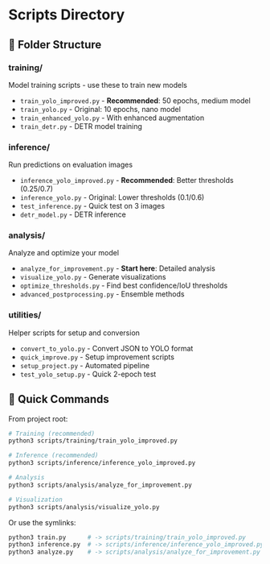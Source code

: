# Scripts Directory

## 📂 Folder Structure

### training/
Model training scripts - use these to train new models
- `train_yolo_improved.py` - **Recommended**: 50 epochs, medium model
- `train_yolo.py` - Original: 10 epochs, nano model
- `train_enhanced_yolo.py` - With enhanced augmentation
- `train_detr.py` - DETR model training

### inference/
Run predictions on evaluation images
- `inference_yolo_improved.py` - **Recommended**: Better thresholds (0.25/0.7)
- `inference_yolo.py` - Original: Lower thresholds (0.1/0.6)
- `test_inference.py` - Quick test on 3 images
- `detr_model.py` - DETR inference

### analysis/
Analyze and optimize your model
- `analyze_for_improvement.py` - **Start here**: Detailed analysis
- `visualize_yolo.py` - Generate visualizations
- `optimize_thresholds.py` - Find best confidence/IoU thresholds
- `advanced_postprocessing.py` - Ensemble methods

### utilities/
Helper scripts for setup and conversion
- `convert_to_yolo.py` - Convert JSON to YOLO format
- `quick_improve.py` - Setup improvement scripts
- `setup_project.py` - Automated pipeline
- `test_yolo_setup.py` - Quick 2-epoch test

## 🚀 Quick Commands

From project root:

```bash
# Training (recommended)
python3 scripts/training/train_yolo_improved.py

# Inference (recommended)
python3 scripts/inference/inference_yolo_improved.py

# Analysis
python3 scripts/analysis/analyze_for_improvement.py

# Visualization
python3 scripts/analysis/visualize_yolo.py
```

Or use the symlinks:
```bash
python3 train.py      # -> scripts/training/train_yolo_improved.py
python3 inference.py  # -> scripts/inference/inference_yolo_improved.py
python3 analyze.py    # -> scripts/analysis/analyze_for_improvement.py
```
